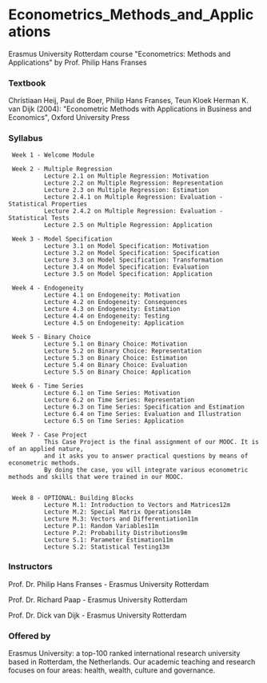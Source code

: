 # Econometrics_Methods_and_Applications
Erasmus University Rotterdam course "Econometrics: Methods and Applications" by Prof. Philip Hans Franses

### Textbook
Christiaan Heij, Paul de Boer, Philip Hans Franses, Teun Kloek Herman K. van Dijk (2004): "Econometric Methods with Applications in Business and Economics", Oxford University Press 

### Syllabus

     Week 1 - Welcome Module
     
     Week 2 - Multiple Regression
              Lecture 2.1 on Multiple Regression: Motivation
              Lecture 2.2 on Multiple Regression: Representation
              Lecture 2.3 on Multiple Regression: Estimation
              Lecture 2.4.1 on Multiple Regression: Evaluation - Statistical Properties
              Lecture 2.4.2 on Multiple Regression: Evaluation - Statistical Tests
              Lecture 2.5 on Multiple Regression: Application
              
     Week 3 - Model Specification
              Lecture 3.1 on Model Specification: Motivation
              Lecture 3.2 on Model Specification: Specification
              Lecture 3.3 on Model Specification: Transformation
              Lecture 3.4 on Model Specification: Evaluation
              Lecture 3.5 on Model Specification: Application
     
     Week 4 - Endogeneity
              Lecture 4.1 on Endogeneity: Motivation
              Lecture 4.2 on Endogeneity: Consequences
              Lecture 4.3 on Endogeneity: Estimation
              Lecture 4.4 on Endogeneity: Testing
              Lecture 4.5 on Endogeneity: Application
     
     Week 5 - Binary Choice
              Lecture 5.1 on Binary Choice: Motivation
              Lecture 5.2 on Binary Choice: Representation
              Lecture 5.3 on Binary Choice: Estimation
              Lecture 5.4 on Binary Choice: Evaluation
              Lecture 5.5 on Binary Choice: Application
     
     Week 6 - Time Series
              Lecture 6.1 on Time Series: Motivation
              Lecture 6.2 on Time Series: Representation
              Lecture 6.3 on Time Series: Specification and Estimation
              Lecture 6.4 on Time Series: Evaluation and Illustration
              Lecture 6.5 on Time Series: Application
     
     Week 7 - Case Project
              This Case Project is the final assignment of our MOOC. It is of an applied nature, 
              and it asks you to answer practical questions by means of econometric methods. 
              By doing the case, you will integrate various econometric methods and skills that were trained in our MOOC. 
     
     
     Week 8 - OPTIONAL: Building Blocks
              Lecture M.1: Introduction to Vectors and Matrices12m
              Lecture M.2: Special Matrix Operations14m
              Lecture M.3: Vectors and Differentiation11m
              Lecture P.1: Random Variables11m
              Lecture P.2: Probability Distributions9m
              Lecture S.1: Parameter Estimation11m
              Lecture S.2: Statistical Testing13m


### Instructors

Prof. Dr. Philip Hans Franses - Erasmus University Rotterdam

Prof. Dr. Richard Paap  - Erasmus University Rotterdam

Prof. Dr. Dick van Dijk - Erasmus University Rotterdam

### Offered by
Erasmus University: a top-100 ranked international research university based in Rotterdam, the Netherlands. Our academic teaching and research focuses on four areas: health, wealth, culture and governance. 
